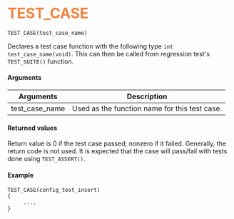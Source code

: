 ## <font color="F2853F" style="font-size:24pt"> TEST_CASE </font>

```no-highlight
TEST_CASE(test_case_name)
```

Declares a test case function with the following type `int test_case_name(void)`. This can then be called from regression test's `TEST_SUITE()` function.

#### Arguments

| Arguments | Description |
|-----------|-------------|
| test_case_name | Used as the function name for this test case. |

#### Returned values

Return value is 0 if the test case passed; nonzero if it failed. Generally, the return code is not used. It is expected that the case will pass/fail with tests done using `TEST_ASSERT()`.


#### Example

```no-highlight
TEST_CASE(config_test_insert)
{
     ....
}
```
